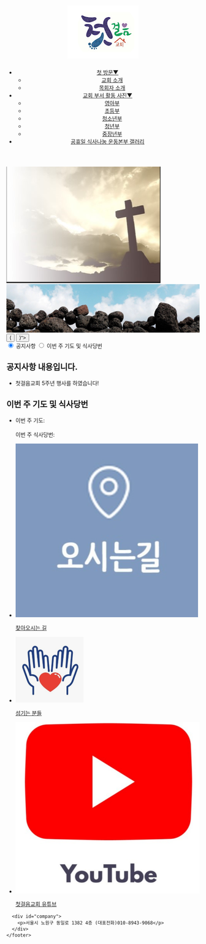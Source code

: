 <!DOCTYPE html>
<html lang="ko">
<head>
  <meta charset="UTF-8">
  <meta name="viewport" content="width=device-width, initial-scale=1.0">
  <title>firststepchurch</title>
  <link rel="stylesheet" href="css/style.css">
  <script>
    function openNewWindow() {
      window.open('', '_blank');
    }
  </script>
</head>
<body>
  <div id="container">    
    <header>
      <div id="logo">
        <a href="index.html">
          <h1> <img src="로고.png" alt="교회 로고" class="img-fluid"></h1>
        </a>
      </div>
      <nav>
        <ul id="topMenu">
          <li><a href="javascript:void(0);">첫 방문<span>▼</span></a>
            <ul>
              <li><a href="교회소개.html">교회 소개</a></li>
              <li><a href="목회자 소개.html">목회자 소개</a></li>
            </ul>
          </li>
          <li><a href="javascript:void(0);">교회 부서 활동 사진<span>▼</span></a>
            <ul>
              <li><a href="영아부.html">영아부</a></li>
              <li><a href="초등부.html">초등부</a></li>
              <li><a href="청소년부.html">청소년부</a></li>
              <li><a href="청년부.html">청년부</a></li>
              <li><a href="중장년부.html">중장년부</a></li>
            </ul>
          </li>
          <li><a href="공휴일 식사나눔 운동본부 갤러리.html">공휴일 식사나눔 운동본부 갤러리</a></li>
        </ul>
      </nav>
    </header>
    <div id="slideShow">
      <div id="slides">
        <img src="images/교회이미지.PNG" alt="교회 이미지" class="resizable-image">
        <img src="" alt="">
        <img src="images/photo-3.jpg" alt="">
        <button id="prev">&lang;</button>
        <button id="next">&rang;"></button>
      </div>
    </div>
    <div id="contents">
      <div id="tabMenu">
        <input type="radio" id="tab1" name="tabs" checked>
        <label for="tab1">공지사항</label>
        <input type="radio" id="tab2" name="tabs">
        <label for="tab2">이번 주 기도 및 식사당번</label>      
        <div id="notice" class="tabContent">
          <h2>공지사항 내용입니다.</h2>
          <ul>            
            <li>첫걸음교회 5주년 행사를 하였습니다!</li>                 
          </ul>
        </div>
        <div id="gallery" class="tabContent">
          <h2>이번 주 기도 및 식사당번</h2>
          <ul>            
            <li>이번 주 기도: <br><br>
              이번 주 식사당번:
            </li>                 
          </ul>
        </div>        
      </div>
      <div id="links">
        <ul>
          <li>
            <a href="찾아오시는 길.html">
              <img src="images/찾아오시는 길 이미지.PNG" alt="찾아오시는 길" class="coming"> 
              <p>찾아오시는 길</p>
            </a>
          </li>
          <li>
            <a href="섬기는 분들.html"">
              <img src="images/섬기는 분들 이미지.PNG" alt="섬기는 분들" class="love"> 
              <p>섬기는 분들</p>
            </a>            
          </li>
          <li>
            <a href="https://www.youtube.com/channel/UCvZF4uK91Dd6JbCHx6-Sb2Q" target="_blank">
              <img src="images/유튜브 이미지.PNG" alt="섬기는 분들" class="youtube"> 
              <p>첫걸음교회 유튜브</p>
            </a>            
          </li>
        </ul>
      </div>
    </div>  
    <footer>    
      <div id="bottomMenu">

      <div id="company">
        <p>서울시 노원구 동일로 1382 4층 (대표전화)010-8943-9068</p> 
      </div>     
    </footer>  
  </div> 

  <script src="js/slideshow.js"></script>
</body>
</html>
